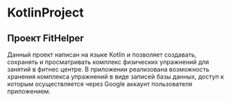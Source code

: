 # KotlinProject
## Проект **FitHelper**

Данный проект написан на языке Kotlin и позволяет создавать, сохранять и просматривать комплекс физических упражнений для занятий в фитнес центре.
В приложении реализована возможность хранения комплекса упражнений в виде записей базы данных, доступ к которым осуществляется через Google аккаунт пользователя приложением.
